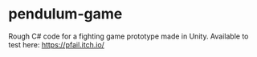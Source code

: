 # pendulum-game

Rough C# code for a fighting game prototype made in Unity. Available to test here: https://pfail.itch.io/

